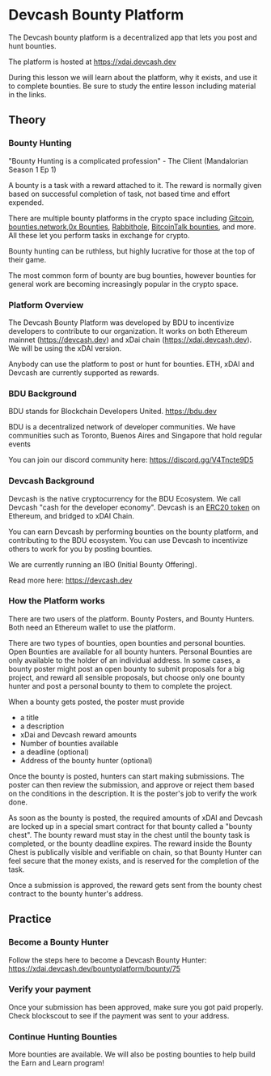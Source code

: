 # Devcash Bounty Platform

The Devcash bounty platform is a decentralized app that lets you post and hunt bounties. 

The platform is hosted at https://xdai.devcash.dev

During this lesson we will learn about the platform, why it exists, and use it to complete bounties. Be sure to study the entire lesson including material in the links. 

## Theory

### Bounty Hunting
"Bounty Hunting is a complicated profession" - The Client (Mandalorian Season 1 Ep 1)

A bounty is a task with a reward attached to it. The reward is normally given based on successful completion of task, not based time and effort expended.

There are multiple bounty platforms in the crypto space including [Gitcoin](gitcoin.co), [bounties.network](https://bounties.network),[0x Bounties](https://bounty0x.io), [Rabbithole](https://rabbithole.gg), [BitcoinTalk bounties](https://bitcointalk.org/index.php?board=238.0), and more. All these let you perform tasks in exchange for crypto. 

Bounty hunting can be ruthless, but highly lucrative for those at the top of their game. 

The most common form of bounty are bug bounties, however bounties for general work are becoming increasingly popular in the crypto space. 

### Platform Overview

The Devcash Bounty Platform was developed by BDU to incentivize developers to contribute to our organization. It works on both Ethereum mainnet (https://devcash.dev) and xDai chain (https://xdai.devcash.dev). We will be using the xDAI version.

Anybody can use the platform to post or hunt for bounties. ETH, xDAI and Devcash are currently supported as rewards. 

### BDU Background

BDU stands for Blockchain Developers United.
https://bdu.dev

BDU is a decentralized network of developer communities. We have communities such as Toronto, Buenos Aires and Singapore that hold regular events 

You can join our discord community here: https://discord.gg/V4Tncte9D5


### Devcash Background

Devcash is the native cryptocurrency for the BDU Ecosystem. We call Devcash "cash for the developer economy". Devcash is an [ERC20 token](https://etherscan.io/address/0x0fca8fdb0fb115a33baadec6e7a141ffc1bc7d5a) on Ethereum, and bridged to xDAI Chain. 

You can earn Devcash by performing bounties on the bounty platform, and contributing to the BDU ecosystem.  You can use Devcash to incentivize others to work for you by posting bounties. 

We are currently running an IBO (Initial Bounty Offering). 

Read more here: https://devcash.dev


### How the Platform works

There are two users of the platform. Bounty Posters, and Bounty Hunters. Both need an Ethereum wallet to use the platform. 

There are two types of bounties, open bounties and personal bounties. Open Bounties are available for all bounty hunters. Personal Bounties are only available to the holder of an individual address. In some cases, a bounty poster might post an open bounty to submit proposals for a big project, and reward all sensible proposals, but choose only one bounty hunter and post a personal bounty to them to complete the project. 

When a bounty gets posted, the poster must provide 
- a title 
- a description
- xDai and Devcash reward amounts
- Number of bounties available
- a deadline (optional)
- Address of the bounty hunter (optional)

Once the bounty is posted, hunters can start making submissions. The poster can then review the submission, and approve or reject them based on the conditions in the description. It is the poster's job to verify the work done. 

As soon as the bounty is posted, the required amounts of xDAI and Devcash are locked up in a special smart contract for that bounty called a "bounty chest".
The bounty reward must stay in the chest until the bounty task is completed, or the bounty deadline expires. 
The reward inside the Bounty Chest is publically visible and verifiable on chain, so that Bounty Hunter can feel secure that the money exists, and is reserved for the completion of the task. 

Once a submission is approved, the reward gets sent from the bounty chest contract to the bounty hunter's address. 



## Practice

### Become a Bounty Hunter
Follow the steps here to become a Devcash Bounty Hunter: https://xdai.devcash.dev/bountyplatform/bounty/75

### Verify your payment
Once your submission has been approved, make sure you got paid properly. Check blockscout to see if the payment was sent to your address. 

### Continue Hunting Bounties
 
More bounties are available. We will also be posting bounties to help build the Earn and Learn program!





